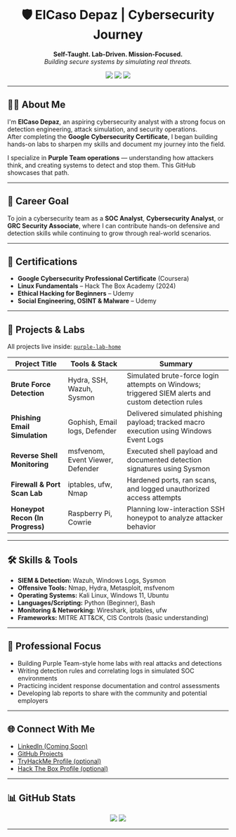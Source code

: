 <h1 align="center">🛡️ ElCaso Depaz | Cybersecurity Journey</h1>
<p align="center">
  <strong>Self-Taught. Lab-Driven. Mission-Focused.</strong><br>
  <em>Building secure systems by simulating real threats.</em>
</p>

<p align="center">
  <img src="https://img.shields.io/badge/Google%20Cybersecurity%20Certified-%2300FF9C?style=for-the-badge&logo=google" />
  <img src="https://img.shields.io/badge/Linux%20Fundamentals%20HTB-%2300FF9C?style=for-the-badge&logo=linux" />
  <img src="https://img.shields.io/badge/SOC%20Analyst%20Ready-%2300FF9C?style=for-the-badge" />
</p>

---

## 👨‍💻 About Me

I'm **ElCaso Depaz**, an aspiring cybersecurity analyst with a strong focus on detection engineering, attack simulation, and security operations.  
After completing the **Google Cybersecurity Certificate**, I began building hands-on labs to sharpen my skills and document my journey into the field.

I specialize in **Purple Team operations** — understanding how attackers think, and creating systems to detect and stop them. This GitHub showcases that path.

---

## 🎯 Career Goal

To join a cybersecurity team as a **SOC Analyst**, **Cybersecurity Analyst**, or **GRC Security Associate**, where I can contribute hands-on defensive and detection skills while continuing to grow through real-world scenarios.

---

## 📜 Certifications

- **Google Cybersecurity Professional Certificate** (Coursera)
- **Linux Fundamentals** – Hack The Box Academy (2024)
- **Ethical Hacking for Beginners** – Udemy
- **Social Engineering, OSINT & Malware** – Udemy

---

## 🧪 Projects & Labs

All projects live inside: [`purple-lab-home`](https://github.com/elcasodepaz/purple-lab-home)

| Project Title | Tools & Stack | Summary |
|---------------|---------------|---------|
| **Brute Force Detection** | Hydra, SSH, Wazuh, Sysmon | Simulated brute-force login attempts on Windows; triggered SIEM alerts and custom detection rules |
| **Phishing Email Simulation** | Gophish, Email logs, Defender | Delivered simulated phishing payload; tracked macro execution using Windows Event Logs |
| **Reverse Shell Monitoring** | msfvenom, Event Viewer, Defender | Executed shell payload and documented detection signatures using Sysmon |
| **Firewall & Port Scan Lab** | iptables, ufw, Nmap | Hardened ports, ran scans, and logged unauthorized access attempts |
| **Honeypot Recon (In Progress)** | Raspberry Pi, Cowrie | Planning low-interaction SSH honeypot to analyze attacker behavior |

---

## 🛠️ Skills & Tools

- **SIEM & Detection:** Wazuh, Windows Logs, Sysmon  
- **Offensive Tools:** Nmap, Hydra, Metasploit, msfvenom  
- **Operating Systems:** Kali Linux, Windows 11, Ubuntu  
- **Languages/Scripting:** Python (Beginner), Bash  
- **Monitoring & Networking:** Wireshark, iptables, ufw  
- **Frameworks:** MITRE ATT&CK, CIS Controls (basic understanding)

---

## 💼 Professional Focus

- Building Purple Team-style home labs with real attacks and detections  
- Writing detection rules and correlating logs in simulated SOC environments  
- Practicing incident response documentation and control assessments  
- Developing lab reports to share with the community and potential employers

---

## 🌐 Connect With Me

- [LinkedIn (Coming Soon)](https://linkedin.com/in/yourhandle)  
- [GitHub Projects](https://github.com/elcasodepaz)  
- [TryHackMe Profile (optional)](https://tryhackme.com)  
- [Hack The Box Profile (optional)](https://hackthebox.com)

---

## 📊 GitHub Stats

<p align="center">
  <img src="https://github-readme-stats.vercel.app/api?username=elcasodepaz&show_icons=true&count_private=true&title_color=00ff9c&text_color=00ff9c&icon_color=00ff9c&bg_color=000000&hide_border=true" />
  <img src="https://github-readme-streak-stats.herokuapp.com/?user=elcasodepaz&stroke=00ff9c&background=000000&ring=00ff9c&fire=00ff9c&currStreakNum=00ff9c&currStreakLabel=00ff9c&sideNums=00ff9c&sideLabels=00ff9c&dates=00ff9c&hide_border=true" />
</p>

---


